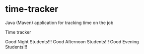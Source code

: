 # time-tracker
Java (Maven) application for tracking time on the job

Time tracker

Good Night Students!!!
Good Afternoon Students!!!
Good Evening Students!!!
